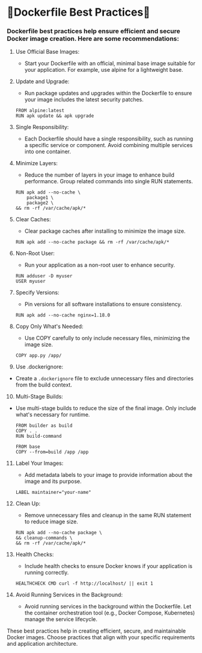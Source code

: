 # 🚀Dockerfile Best Practices🚀

### Dockerfile best practices help ensure efficient and secure Docker image creation. Here are some recommendations:

1. Use Official Base Images:

    - Start your Dockerfile with an official, minimal base image suitable for your application. For example, use alpine for a lightweight base.

2. Update and Upgrade:

    - Run package updates and upgrades within the Dockerfile to ensure your image includes the latest security patches.
    ```
    FROM alpine:latest
    RUN apk update && apk upgrade
    ```
3. Single Responsibility:

    - Each Dockerfile should have a single responsibility, such as running a specific service or component. Avoid combining multiple services into one container.
4. Minimize Layers:

    - Reduce the number of layers in your image to enhance build performance. Group related commands into single RUN statements.
    ```
    RUN apk add --no-cache \
        package1 \
        package2 \
    && rm -rf /var/cache/apk/*
    ```
5. Clear Caches:

    - Clear package caches after installing to minimize the image size.
    ```
    RUN apk add --no-cache package && rm -rf /var/cache/apk/*
    ```
6. Non-Root User:

    - Run your application as a non-root user to enhance security.

    ```
    RUN adduser -D myuser
    USER myuser
    ```
7. Specify Versions:

    - Pin versions for all software installations to ensure consistency.
    ```
    RUN apk add --no-cache nginx=1.18.0
    ```
8. Copy Only What's Needed:

    - Use COPY carefully to only include necessary files, minimizing the image size.
    ```
    COPY app.py /app/
    ```
9. Use .dockerignore:

 - Create a `.dockerignore` file to exclude unnecessary files and directories from the build context.

10. Multi-Stage Builds:

 - Use multi-stage builds to reduce the size of the final image. Only include what's necessary for runtime.
    ```
    FROM builder as build
    COPY . .
    RUN build-command

    FROM base
    COPY --from=build /app /app
    ```
11. Label Your Images:

    - Add metadata labels to your image to provide information about the image and its purpose.
    ```
    LABEL maintainer="your-name"
    ```
12. Clean Up:

    - Remove unnecessary files and cleanup in the same RUN statement to reduce image size.
    ```
    RUN apk add --no-cache package \
    && cleanup-commands \
    && rm -rf /var/cache/apk/*
    ```
13. Health Checks:

    - Include health checks to ensure Docker knows if your application is running correctly.
    ```
    HEALTHCHECK CMD curl -f http://localhost/ || exit 1
    ```
14. Avoid Running Services in the Background:

    - Avoid running services in the background within the Dockerfile. Let the container orchestration tool (e.g., Docker Compose, Kubernetes) manage the service lifecycle.

These best practices help in creating efficient, secure, and maintainable Docker images. Choose practices that align with your specific requirements and application architecture.